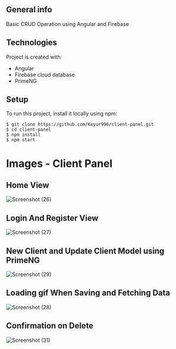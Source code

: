 ## General info
Basic CRUD Operation using Angular and Firebase
	
## Technologies
Project is created with:
* Angular
* Firebase cloud database
* PrimeNG  
	
## Setup
To run this project, install it locally using npm:

```
$ git clone https://github.com/Keyur996/client-panel.git
$ cd client-panel
$ npm install
$ npm start
```

# Images - Client Panel 
## Home View
![Screenshot (26)](https://user-images.githubusercontent.com/61685652/116510975-63c79980-a8e3-11eb-9e40-8836ddfbec26.png)

## Login And Register View
![Screenshot (27)](https://user-images.githubusercontent.com/61685652/116510993-69bd7a80-a8e3-11eb-84a0-839acd084f65.png)

## New Client and Update Client Model using PrimeNG 
![Screenshot (29)](https://user-images.githubusercontent.com/61685652/116511061-8063d180-a8e3-11eb-96b6-03c7d62d5f90.png)

## Loading gif When Saving and Fetching Data
![Screenshot (28)](https://user-images.githubusercontent.com/61685652/116511006-6e822e80-a8e3-11eb-92ae-b16d8b5d0a8f.png)

## Confirmation on Delete
![Screenshot (31)](https://user-images.githubusercontent.com/61685652/116511111-92457480-a8e3-11eb-970c-4216b2dc74a3.png)



